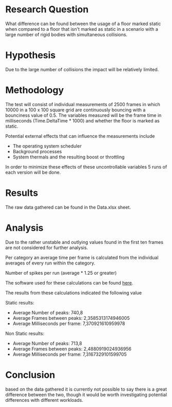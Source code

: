 ﻿<h1>Research Question</h1>
What difference can be found between the usage of a floor marked static when compared to a floor that isn't marked as static in a scenario with a large number of rigid bodies with simultaneous collisions.

<h1>Hypothesis</h1>
Due to the large number of collisions the impact will be relatively limited.

<h1>Methodology</h1>
The test will consist of individual measurements of 2500 frames in which 10000 in a 100 x 100 square grid are continuously bouncing with a bounciness value of 0.5.
The variables measured will be the frame time in milliseconds (Time.DeltaTime * 1000) and whether the floor is marked as static.<br>

Potential external effects that can influence the measurements include
 - The operating system scheduler
 - Background processes
 - System thermals and the resulting boost or throttling

In order to minimize these effects of these uncontrollable variables 5 runs of each version will be done.

<h1>Results</h1>
The raw data gathered can be found in the Data.xlsx sheet.

<h1>Analysis</h1>
Due to the rather unstable and outlying values found in the first ten frames are not considered for further analysis.

Per category an average time per frame is calculated from the individual averages of every run within the category.

Number of spikes per run (average * 1.25 or greater)

The software used for these calculations can be found [here](https://github.com/KronosTheTitan/AdvancedToolsAnalysis).

The results from these calculations indicated the following value

Static results:
 - Average Number of peaks: 740,8
 - Average Frames between peaks: 2,3585313174946005
- Average Milliseconds per frame: 7,370921610959978

Non Static results:
- Average Number of peaks: 713,8
- Average Frames between peaks: 2,4880919024936956
- Average Milliseconds per frame: 7,3167329101599705

<h1>Conclusion</h1>
based on the data gathered it is currently not possible to say there is a great difference between the two, though it would be worth investigating potential differences with different workloads.
